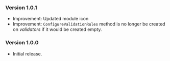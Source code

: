 ### Version 1.0.1

- Improvement: Updated module icon
- Improvement: `ConfigureValidationRules` method is no longer be created on _validators_ if it would be created empty.

### Version 1.0.0

- Initial release.
